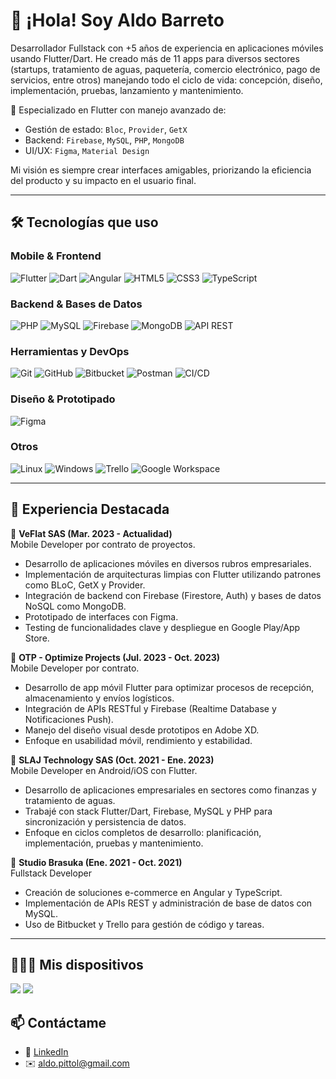 # 👋 ¡Hola! Soy Aldo Barreto

Desarrollador Fullstack con +5 años de experiencia en aplicaciones móviles usando Flutter/Dart. He creado más de 11 apps para diversos sectores (startups, tratamiento de aguas, paquetería, comercio electrónico, pago de servicios, entre otros) manejando todo el ciclo de vida: concepción, diseño, implementación, pruebas, lanzamiento y mantenimiento. 

🔧 Especializado en Flutter con manejo avanzado de:
- Gestión de estado: `Bloc`, `Provider`, `GetX`
- Backend: `Firebase`, `MySQL`, `PHP`, `MongoDB`
- UI/UX: `Figma`, `Material Design`

Mi visión es siempre crear interfaces amigables, priorizando la eficiencia del producto y su impacto en el usuario final.

---

## 🛠️ Tecnologías que uso

### Mobile & Frontend
![Flutter](https://img.shields.io/badge/Flutter-02569B?style=for-the-badge&logo=flutter&logoColor=white)
![Dart](https://img.shields.io/badge/Dart-0175C2?style=for-the-badge&logo=dart&logoColor=white)
![Angular](https://img.shields.io/badge/Angular-DD0031?style=for-the-badge&logo=angular&logoColor=white)
![HTML5](https://img.shields.io/badge/HTML5-E34F26?style=for-the-badge&logo=html5&logoColor=white)
![CSS3](https://img.shields.io/badge/CSS3-1572B6?style=for-the-badge&logo=css3&logoColor=white)
![TypeScript](https://img.shields.io/badge/TypeScript-3178C6?style=for-the-badge&logo=typescript&logoColor=white)

### Backend & Bases de Datos
![PHP](https://img.shields.io/badge/PHP-777BB4?style=for-the-badge&logo=php&logoColor=white)
![MySQL](https://img.shields.io/badge/MySQL-005C84?style=for-the-badge&logo=mysql&logoColor=white)
![Firebase](https://img.shields.io/badge/Firebase-FFCA28?style=for-the-badge&logo=firebase&logoColor=black)
![MongoDB](https://img.shields.io/badge/MongoDB-47A248?style=for-the-badge&logo=mongodb&logoColor=white)
![API REST](https://img.shields.io/badge/REST%20API-005571?style=for-the-badge&logo=api&logoColor=white)

### Herramientas y DevOps
![Git](https://img.shields.io/badge/Git-F05032?style=for-the-badge&logo=git&logoColor=white)
![GitHub](https://img.shields.io/badge/GitHub-181717?style=for-the-badge&logo=github&logoColor=white)
![Bitbucket](https://img.shields.io/badge/Bitbucket-0747a6?style=for-the-badge&logo=bitbucket&logoColor=white)
![Postman](https://img.shields.io/badge/Postman-FF6C37?style=for-the-badge&logo=postman&logoColor=white)
![CI/CD](https://img.shields.io/badge/CI%2FCD-blue?style=for-the-badge)

### Diseño & Prototipado
![Figma](https://img.shields.io/badge/Figma-F24E1E?style=for-the-badge&logo=figma&logoColor=white)

### Otros
![Linux](https://img.shields.io/badge/Linux-FCC624?style=for-the-badge&logo=linux&logoColor=black)
![Windows](https://img.shields.io/badge/Windows-0078D6?style=for-the-badge&logo=windows&logoColor=white)
![Trello](https://img.shields.io/badge/Trello-0052CC?style=for-the-badge&logo=trello&logoColor=white)
![Google Workspace](https://img.shields.io/badge/Google_Workspace-4285F4?style=for-the-badge&logo=googleworkspace&logoColor=white)

---

## 💼 Experiencia Destacada

🔹 **VeFlat SAS (Mar. 2023 - Actualidad)**  
Mobile Developer por contrato de proyectos.  
- Desarrollo de aplicaciones móviles en diversos rubros empresariales.  
- Implementación de arquitecturas limpias con Flutter utilizando patrones como BLoC, GetX y Provider.  
- Integración de backend con Firebase (Firestore, Auth) y bases de datos NoSQL como MongoDB.  
- Prototipado de interfaces con Figma.
- Testing de funcionalidades clave y despliegue en Google Play/App Store.

🔹 **OTP - Optimize Projects (Jul. 2023 - Oct. 2023)**  
Mobile Developer por contrato.  
- Desarrollo de app móvil Flutter para optimizar procesos de recepción, almacenamiento y envíos logísticos.  
- Integración de APIs RESTful y Firebase (Realtime Database y Notificaciones Push).  
- Manejo del diseño visual desde prototipos en Adobe XD.  
- Enfoque en usabilidad móvil, rendimiento y estabilidad.

🔹 **SLAJ Technology SAS (Oct. 2021 - Ene. 2023)**  
Mobile Developer en Android/iOS con Flutter.  
- Desarrollo de aplicaciones empresariales en sectores como finanzas y tratamiento de aguas.  
- Trabajé con stack Flutter/Dart, Firebase, MySQL y PHP para sincronización y persistencia de datos.  
- Enfoque en ciclos completos de desarrollo: planificación, implementación, pruebas y mantenimiento.

🔹 **Studio Brasuka (Ene. 2021 - Oct. 2021)**  
Fullstack Developer 
- Creación de soluciones e-commerce en Angular y TypeScript.  
- Implementación de APIs REST y administración de base de datos con MySQL.  
- Uso de Bitbucket y Trello para gestión de código y tareas.

---

## 👨🏻‍💻 Mis dispositivos

<img src="https://img.shields.io/badge/Lenovo-Legion_5-EB001B?style=for-the-badge&logo=lenovo&logoColor=white"/> 
<img src="https://img.shields.io/badge/Apple-MacBook_Air_2025-333333?style=for-the-badge&logo=apple&logoColor=white"/>

## 📫 Contáctame

- 💼 [LinkedIn](https://www.linkedin.com/in/aldobarreto/)
- ✉️ aldo.pittol@gmail.com
